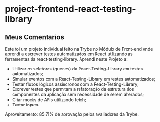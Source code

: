 # project-frontend-react-testing-library

## Meus Comentários

Este foi um projeto individual feito na Trybe no Módulo de Front-end onde aprendi a escrever testes automatizados em React utilizando as ferramentas da react-testing-library.
Aprendi neste Projeto a:
- Utilizar os seletores (queries) da React-Testing-Library em testes automatizados;
- Simular eventos com a React-Testing-Library em testes automatizados;
- Testar fluxos lógicos assíncronos com a React-Testing-Library;
- Escrever testes que permitam a refatoração da estrutura dos componentes da aplicação sem necessidade de serem alterados;
- Criar mocks de APIs utilizando fetch;
- Testar inputs.

Aproveitamento: 85.71% de aprovação pelos avaliadores da Trybe.
